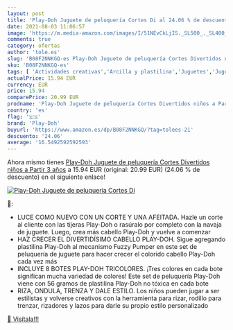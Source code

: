 ```yaml
---
layout: post
title: 'Play-Doh Juguete de peluquería Cortes Di al 24.06 % de descuento'
date: 2021-08-03 11:06:57
image: 'https://m.media-amazon.com/images/I/51NEvCkLjIS._SL500_._SL400_.jpg'
comments: true
category: ofertas
author: 'tole.es'
slug: 'B08F2NNKGQ-es Play-Doh Juguete de peluquería Cortes Divertidos niños a...'
sku: 'B08F2NNKGQ-es'
tags: [ 'Actividades creativas','Arcilla y plastilina','Juguetes','Juguetes y juegos','play-doh', ]
actualPrice: 15.94 EUR
currency: EUR
price: 15.94
comparePrice: 20.99 EUR
prodname: 'Play-Doh Juguete de peluquería Cortes Divertidos niños a Partir 3 años'
country: 'es'
flag: '🇪🇸'
brand: 'Play-Doh'
buyurl: 'https://www.amazon.es/dp/B08F2NNKGQ/?tag=tolees-21'
descuento: '24.06'
average: '16.5492592592593'
---
```


Ahora mismo tienes [Play-Doh Juguete de peluquería Cortes Divertidos niños a Partir 3 años](https://www.amazon.es/dp/B08F2NNKGQ/?tag=tolees-21) a 15.94 EUR (original: 20.99 EUR) (24.06 %  de descuento) en el siguiente enlace!

[![Play-Doh Juguete de peluquería Cortes Di](https://m.media-amazon.com/images/I/51NEvCkLjIS._SL500_._SL400_.jpg)](https://www.amazon.es/dp/B08F2NNKGQ/?tag=tolees-21)

🔎:

- LUCE COMO NUEVO CON UN CORTE Y UNA AFEITADA. Hazle un corte al cliente con las tijeras Play-Doh o rasúralo por completo con la navaja de juguete. Luego, crea más cabello Play-Doh y vuelve a comenzar
- HAZ CRECER EL DIVERTIDÍSIMO CABELLO PLAY-DOH. Sigue agregando plastilina Play-Doh al mecanismo Fuzzy Pumper en este set de peluquería de juguete para hacer crecer el colorido cabello Play-Doh cada vez más
- INCLUYE 8 BOTES PLAY-DOH TRICOLORES. ¡Tres colores en cada bote significan mucha variedad de colores! Este set de peluquería Play-Doh viene con 56 gramos de plastilina Play-Doh no tóxica en cada bote
- RIZA, ONDULA, TRENZA Y DALE ESTILO. Los niños pueden jugar a ser estilistas y volverse creativos con la herramienta para rizar, rodillo para trenzar, rizadores y lazos para darle su propio estilo personalizado

[🛒 Visítala!!!](https://www.amazon.es/dp/B08F2NNKGQ/?tag=tolees-21)
